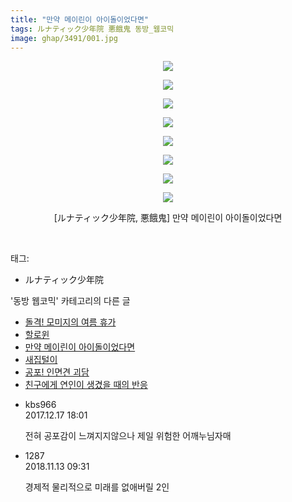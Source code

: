 ```yaml
---
title: "만약 메이린이 아이돌이었다면"
tags: ルナティック少年院 悪餓鬼 동방_웹코믹
image: ghap/3491/001.jpg
---
```

<div class="article">
<p style="text-align: center; clear: none; float: none;"><img src="{{ site.nasurl }}/ghap/3491/001.jpg"/></p>
<p style="text-align: center; clear: none; float: none;"><img src="{{ site.nasurl }}/ghap/3491/002.jpg"/></p>
<p style="text-align: center; clear: none; float: none;"><img src="{{ site.nasurl }}/ghap/3491/003.jpg"/></p>
<p style="text-align: center; clear: none; float: none;"><img src="{{ site.nasurl }}/ghap/3491/004.jpg"/></p>
<p style="text-align: center; clear: none; float: none;"><img src="{{ site.nasurl }}/ghap/3491/005.jpg"/></p>
<p style="text-align: center; clear: none; float: none;"><img src="{{ site.nasurl }}/ghap/3491/006.jpg"/></p>
<p style="text-align: center; clear: none; float: none;"><img src="{{ site.nasurl }}/ghap/3491/007.jpg"/></p>
<p style="text-align: center; clear: none; float: none;"><img src="{{ site.nasurl }}/ghap/3491/008.jpg"/></p>
<p style="text-align: center; clear: none; float: none;">[ルナティック少年院, 悪餓鬼] 만약 메이린이 아이돌이었다면</p>
<p><br/></p>
</div><div class="tagTrail">
<p>태그: </p>
<ul>
<li>ルナティック少年院</li>
</ul>
</div><div class="another">
<p>'동방 웹코믹' 카테고리의 다른 글</p>
<ul>
<li><a href="/2017-06-25-ghap_3494">돌격! 모미지의 여름 휴가</a></li>
<li><a href="/2017-06-25-ghap_3493">할로윈</a></li>
<li><a href="/2017-06-24-ghap_3491">만약 메이린이 아이돌이었다면</a></li>
<li><a href="/2017-06-24-ghap_3489">새집털이</a></li>
<li><a href="/2017-06-24-ghap_3488">공포! 인면견 괴담</a></li>
<li><a href="/2017-06-24-ghap_3487">친구에게 연인이 생겼을 때의 반응</a></li>
</ul>
</div><div class="cb_module cb_fluid">
<div class="cb_wrt cb_profile">
<div class="comment">
<ul>
<li class="cb_thumb_off" id="comment15154035">
<div class="cb_comment_area">
<div class="cb_info_area">
<div class="cb_section">
<span class="cb_nick_name">kbs966</span>
</div>
<div class="cb_section">
<span class="cb_date">2017.12.17 18:01 </span>
</div>
</div>
<div class="cb_dsc_comment">
<p class="cb_dsc">
											전혀 공포감이 느껴지지않으나 제일 위험한 어깨누님자매
										</p>
</div>
</div></li>
<li class="cb_thumb_off" id="comment15372449">
<div class="cb_comment_area">
<div class="cb_info_area">
<div class="cb_section">
<span class="cb_nick_name">1287</span>
</div>
<div class="cb_section">
<span class="cb_date">2018.11.13 09:31 </span>
</div>
</div>
<div class="cb_dsc_comment">
<p class="cb_dsc">
											경제적 물리적으로 미래를 없애버릴 2인
										</p>
</div>
</div></li>
</ul>
</div>
</div><!-- commentList close -->
</div>